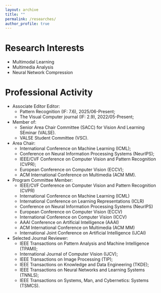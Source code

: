 ```yaml
---
layout: archive
title: ""
permalink: /researches/
author_profile: true
---
```


Research Interests
======
- Multimodal Learning
- Multimedia Analysis
- Neural Network Compression

<!--Awards and Honors
======
- ICME Outstanding Reviewer Award, 2020
- Outstanding PhD Graduate of Sichuan University, 2019.
- First-class Scholarship of Sichuan University for PhD. students, 2018.
- National Scholarship of China, Ministry of Education of China, 2018.
- National Scholarship of China, Ministry of Education of China, 2016.
- First-class Scholarship of Sichuan University for Master students, 2013-2015. -->


Professional Activity
======
- Associate Editor Editor:
    - Pattern Recognition (IF: 7.6), 2025/06-Present;
    - The Visual Computer journal (IF: 2.9), 2022/05-Present;
- Member of:
    - Senior Area Chair Committee (SACC) for Vision And Learning SEminar (VALSE).
    - VALSE Student Committee (VSC).
- Area Chair:
    - International Conference on Machine Learning (ICML);
    - Conference on Neural Information Processing Systems (NeurIPS);
    - IEEE/CVF Conference on Computer Vision and Pattern Recognition (CVPR);
    - European Conference on Computer Vision (ECCV);
    - ACM International Conference on Multimedia (ACM MM).
- Program Committee Member:
    - IEEE/CVF Conference on Computer Vision and Pattern Recognition (CVPR)
    - International Conference on Machine Learning (ICML)
    - International Conference on Learning Representations (ICLR)
    - Conference on Neural Information Processing Systems (NeurIPS)
    - European Conference on Computer Vision (ECCV)
    - International Conference on Computer Vision (ICCV)
    - AAAI Conference on Artificial Intelligence (AAAI)
    - ACM International Conference on Multimedia (ACM MM)
    - International Joint Conference on Artificial Intelligence (IJCAI)
- Selected Journal Reviewer:
    - IEEE Transactions on Pattern Analysis and Machine Intelligence (TPAMI);
    - International Journal of Computer Vision (IJCV);
    - IEEE Transactions on Image Processing (TIP);
    - IEEE Transactions on Knowledge and Data Engineering (TKDE);
    - IEEE Transactions on Neural Networks and Learning Systems (TNNLS);
    - IEEE Transactions on Systems, Man, and Cybernetics: Systems (TSMCS).

